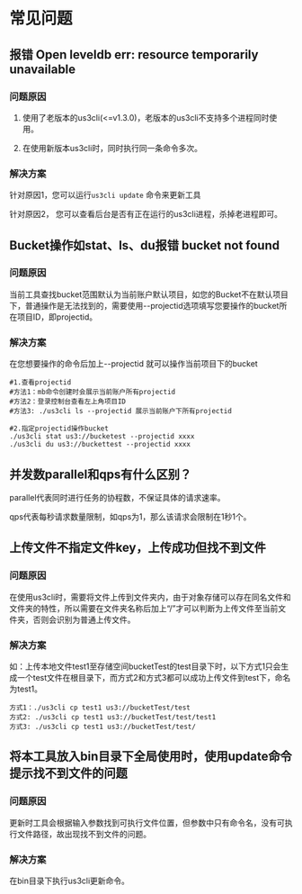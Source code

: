 # 常见问题

## 报错 Open leveldb err: resource temporarily unavailable

### 问题原因

1. 使用了老版本的us3cli(<=v1.3.0)，老版本的us3cli不支持多个进程同时使用。

2. 在使用新版本us3cli时，同时执行同一条命令多次。

### 解决方案

针对原因1，您可以运行`us3cli update` 命令来更新工具

针对原因2， 您可以查看后台是否有正在运行的us3cli进程，杀掉老进程即可。

## Bucket操作如stat、ls、du报错 bucket not found

### 问题原因

当前工具查找bucket范围默认为当前账户默认项目，如您的Bucket不在默认项目下，普通操作是无法找到的，需要使用--projectid选项填写您要操作的bucket所在项目ID，即projectid。

### 解决方案

在您想要操作的命令后加上--projectid <projectid> 就可以操作当前项目下的bucket

```
#1.查看projectid
#方法1：mb命令创建时会展示当前账户所有projectid
#方法2：登录控制台查看左上角项目ID
#方法3: ./us3cli ls --projectid 展示当前账户下所有projectid

#2.指定projectid操作bucket
./us3cli stat us3://bucketest --projectid xxxx
./us3cli du us3://buckettest --projectid xxxx
```

## 并发数parallel和qps有什么区别？

parallel代表同时进行任务的协程数，不保证具体的请求速率。

qps代表每秒请求数量限制，如qps为1，那么该请求会限制在1秒1个。

## 上传文件不指定文件key，上传成功但找不到文件

### 问题原因

在使用us3cli时，需要将文件上传到文件夹内，由于对象存储可以存在同名文件和文件夹的特性，所以需要在文件夹名称后加上“/”才可以判断为上传文件至当前文件夹，否则会识别为普通上传文件。

### 解决方案

如：上传本地文件test1至存储空间bucketTest的test目录下时，以下方式1只会生成一个test文件在根目录下，而方式2和方式3都可以成功上传文件到test下，命名为test1。

```
方式1：./us3cli cp test1 us3://bucketTest/test
方式2: ./us3cli cp test1 us3://bucketTest/test/test1
方式3: ./us3cli cp test1 us3://bucketTest/test/
```

## 将本工具放入bin目录下全局使用时，使用update命令提示找不到文件的问题

### 问题原因

更新时工具会根据输入参数找到可执行文件位置，但参数中只有命令名，没有可执行文件路径，故出现找不到文件的问题。

### 解决方案

在bin目录下执行us3cli更新命令。
